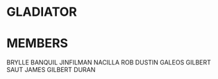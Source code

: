 # GLADIATOR
# MEMBERS
BRYLLE BANQUIL
JINFILMAN NACILLA
ROB DUSTIN GALEOS
GILBERT SAUT
JAMES GILBERT DURAN
